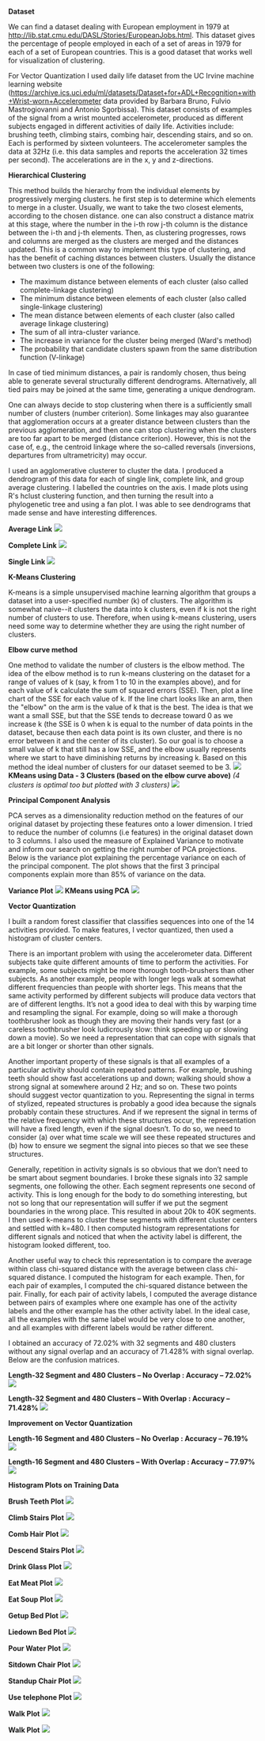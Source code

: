 **Dataset**

We can find a dataset dealing with European employment in 1979 at http://lib.stat.cmu.edu/DASL/Stories/EuropeanJobs.html. This dataset gives the percentage of people employed in each of a set of areas in 1979 for each of a set of European countries. This is a good dataset that works well for visualization of clustering.

For Vector Quantization I used daily life dataset from the UC Irvine machine learning website (https://archive.ics.uci.edu/ml/datasets/Dataset+for+ADL+Recognition+with+Wrist-worn+Accelerometer data provided by Barbara Bruno, Fulvio Mastrogiovanni and Antonio Sgorbissa). This dataset consists of examples of the signal from a wrist mounted accelerometer, produced as different subjects engaged in different activities of daily life. Activities include: brushing teeth, climbing stairs, combing hair, descending stairs, and so on. Each is performed by sixteen volunteers. The accelerometer samples the data at 32Hz (i.e. this data samples and reports the acceleration 32 times per second). The
accelerations are in the x, y and z-directions. 

**Hierarchical Clustering**

This method builds the hierarchy from the individual elements by progressively merging clusters. he first step is to determine which elements to merge in a cluster. Usually, we want to take the two closest elements, according to the chosen distance. one can also construct a distance matrix at this stage, where the number in the i-th row j-th column is the distance between the i-th and j-th elements. Then, as clustering progresses, rows and columns are merged as the clusters are merged and the distances updated. This is a common way to implement this type of clustering, and has the benefit of caching distances between clusters. Usually the distance between two clusters is one of the following:

+ The maximum distance between elements of each cluster (also called complete-linkage clustering)
+ The minimum distance between elements of each cluster (also called single-linkage clustering)
+ The mean distance between elements of each cluster (also called average linkage clustering)
+ The sum of all intra-cluster variance.
+ The increase in variance for the cluster being merged (Ward's method)
+ The probability that candidate clusters spawn from the same distribution function (V-linkage)

In case of tied minimum distances, a pair is randomly chosen, thus being able to generate several structurally different dendrograms. Alternatively, all tied pairs may be joined at the same time, generating a unique dendrogram.

One can always decide to stop clustering when there is a sufficiently small number of clusters (number criterion). Some linkages may also guarantee that agglomeration occurs at a greater distance between clusters than the previous agglomeration, and then one can stop clustering when the clusters are too far apart to be merged (distance criterion). However, this is not the case of, e.g., the centroid linkage where the so-called reversals (inversions, departures from ultrametricity) may occur.

I used an agglomerative clusterer to cluster the data. I produced a dendrogram of this data for each of single link, complete link, and group average clustering. I labelled the countries on the axis. I made plots using R's hclust clustering function, and then turning the result into a phylogenetic tree and using a fan plot. I was able to see dendrograms that made sense and have interesting differences.

**Average Link**
<img src="Images-and-plots/Dendogram_average.png">

**Complete Link**
<img src="Images-and-plots/Dendogram_complete.png">

**Single Link**
<img src="Images-and-plots/Dendogram_single.png">

**K-Means Clustering**

K-means is a simple unsupervised machine learning algorithm that groups a dataset into a user-specified number (k) of clusters. The algorithm is somewhat naive--it clusters the data into k clusters, even if k is not the right number of clusters to use. Therefore, when using k-means clustering, users need some way to determine whether they are using the right number of clusters.

**Elbow curve method**

One method to validate the number of clusters is the elbow method. The idea of the elbow method is to run k-means clustering on the dataset for a range of values of k (say, k from 1 to 10 in the examples above), and for each value of k calculate the sum of squared errors (SSE). Then, plot a line chart of the SSE for each value of k. If the line chart looks like an arm, then the "elbow" on the arm is the value of k that is the best. The idea is that we want a small SSE, but that the SSE tends to decrease toward 0 as we increase k (the SSE is 0 when k is equal to the number of data points in the dataset, because then each data point is its own cluster, and there is no error between it and the center of its cluster). So our goal is to choose a small value of k that still has a low SSE, and the elbow usually represents where we start to have diminishing returns by increasing k. Based on this method the ideal number of clusters for our dataset seemed to be 3.
<img src="Images-and-plots/elbow_curve.png">
**KMeans using Data - 3 Clusters (based on the elbow curve above)**
*(4 clusters is optimal too but plotted with 3 clusters)*
<img src="Images-and-plots/KMeans_Plot_1.png">

**Principal Component Analysis**

PCA serves as a dimensionality reduction method on the features of our original dataset by projecting these features onto a lower dimension. I tried to reduce the number of columns (i.e features) in the original dataset down to 3 columns. I also used the measure of Explained Variance to motivate and inform our search on getting the right number of PCA projections. Below is the variance plot explaining the percentage variance on each of the principal component. The plot shows that the first 3 principal components explain more than 85% of variance on the data.

**Variance Plot**
<img src="Images-and-plots/princomp_variance_plot.png">
**KMeans using PCA**
<img src="Images-and-plots/KMeans_Plot_2.png"> 

**Vector Quantization**

I built a random forest classifier that classifies sequences into one of the 14 activities provided. To make features, I vector quantized, then used a histogram of cluster centers.

There is an important problem with using the accelerometer data. Different subjects take quite different amounts of time to perform the activities. For example, some subjects might be more thorough tooth-brushers than other subjects. As another example, people with longer legs walk at somewhat different frequencies than people with shorter legs. This means that the same activity performed by different subjects will produce data vectors that are of different lengths. It’s not a good idea to deal with this by warping time and resampling the signal. For example, doing so will make a thorough toothbrusher look as though they are moving their hands very fast (or a careless toothbrusher look ludicrously slow: think speeding up or slowing down a movie). So we need a representation that can cope with signals that are a bit longer or shorter than other signals.

Another important property of these signals is that all examples of a particular activity should contain repeated patterns. For example, brushing teeth should show fast accelerations up and down; walking should show a strong signal at somewhere around 2 Hz; and so on. These two points should suggest vector quantization to you. Representing the signal in terms of stylized, repeated structures is probably a good idea because the signals probably contain these structures. And if we represent the signal in terms of the relative frequency with which these structures occur, the representation will have a fixed length, even if the signal doesn’t. To do so, we need to consider (a) over what time scale we will see these repeated structures and (b) how to ensure we segment the signal into pieces so that we see these structures.

Generally, repetition in activity signals is so obvious that we don’t need to be smart about segment boundaries. I broke these signals into 32 sample segments, one following the other. Each segment represents one second of activity. This is long enough for the body to do something interesting, but not so long that our representation will suffer if we put the segment boundaries in the wrong place. This resulted in about 20k to 40K segments. I then used k-means to cluster these segments with different cluster centers and settled with k=480. I then computed histogram representations for different signals and noticed that when the activity label is different, the histogram looked different, too.

Another useful way to check this representation is to compare the average within class chi-squared distance with the average between class chi-squared distance. I computed the histogram for each example. Then, for each pair of examples, I computed the chi-squared distance between the pair. Finally, for each pair of activity labels, I computed the average distance between pairs of examples where one example has one of the activity labels and the other example has the other activity label. In the ideal case, all the examples with the same label would be very close to one another, and all examples with different labels would be rather different. 

I obtained an accuracy of 72.02% with 32 segments and 480 clusters without any signal overlap and an accuracy of 71.428% with signal overlap. Below are the confusion matrices.

**Length-32 Segment and 480 Clusters – No Overlap : Accuracy – 72.02%**
<img src="Images-and-plots/mat1.png">

**Length-32 Segment and 480 Clusters – With Overlap : Accuracy – 71.428%**
<img src="Images-and-plots/mat2.png">

**Improvement on Vector Quantization**

**Length-16 Segment and 480 Clusters – No Overlap : Accuracy – 76.19%**
<img src="Images-and-plots/mat3.png">

**Length-16 Segment and 480 Clusters – With Overlap : Accuracy – 77.97%**
<img src="Images-and-plots/mat4.png">

**Histogram Plots on Training Data**

**Brush Teeth Plot**
<img src="Images-and-plots/brush_teeth_plot.png">

**Climb Stairs Plot**
<img src="Images-and-plots/climb_stairs_plot.png">

**Comb Hair Plot**
<img src="Images-and-plots/comb_hair_plot.png">

**Descend Stairs Plot**
<img src="Images-and-plots/descend_stairs_plot.png">

**Drink Glass Plot**
<img src="Images-and-plots/drink_glass_plot.png">

**Eat Meat Plot**
<img src="Images-and-plots/eat_meat_plot.png">

**Eat Soup Plot**
<img src="Images-and-plots/eat_soup_plot.png">

**Getup Bed Plot**
<img src="Images-and-plots/getup_bed_plot.png">

**Liedown Bed Plot**
<img src="Images-and-plots/liedown_bed_plot.png">

**Pour Water Plot**
<img src="Images-and-plots/pour_water_plot.png">

**Sitdown Chair Plot**
<img src="Images-and-plots/sitdown_chair_plot.png">

**Standup Chair Plot**
<img src="Images-and-plots/standup_chair_plot.png">

**Use telephone Plot**
<img src="Images-and-plots/use_telephone_plot.png">

**Walk Plot**
<img src="Images-and-plots/walk_plot_1.png">

**Walk Plot**
<img src="Images-and-plots/walk_plot_2.png">
